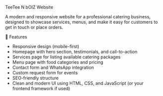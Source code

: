 TeeTee N bOIZ  Website

A modern and responsive website for a professional catering business, designed to showcase services, menus, and make it easy for customers to get in touch or place orders.

 🚀 Features

- Responsive design (mobile-first)
- Homepage with hero section, testimonials, and call-to-action
- Services page for listing available catering packages
- Menu page with food categories and pricing
- Contact form and WhatsApp integration
- Custom request form for events
- SEO-friendly structure
- Clean and modern UI using HTML, CSS, and JavaScript (or your frontend framework if used)


